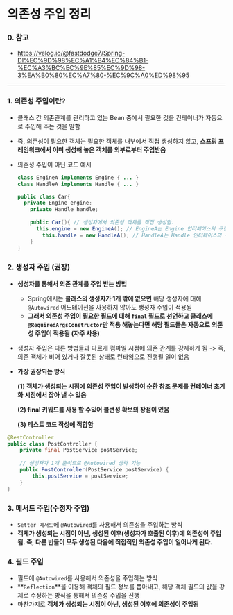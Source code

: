 # 의존성 주입 정리

### 0. 참고

- https://velog.io/@fastdodge7/Spring-DI%EC%9D%98%EC%A1%B4%EC%84%B1-%EC%A3%BC%EC%9E%85%EC%9D%98-3%EA%B0%80%EC%A7%80-%EC%9C%A0%ED%98%95

---



### 1. 의존성 주입이란?

- 클래스 간 의존관계를 관리하고 있는 Bean 중에서 필요한 것을 컨테이너가 자동으로 주입해 주는 것을 말함

- 즉, 의존성이 필요한 객체는 필요한 객체를 내부에서 직접 생성하지 않고, **스프링 프레임워크에서 이미 생성해 놓은 객체를 외부로부터 주입받음**

- 의존성 주입이 아닌 코드 예시

  ```java
  class EngineA implements Engine { ... }
  class HandleA implements Handle { ... }
  
  public class Car{
  	private Engine engine;
      private Handle handle;
      
      public Car(){ // 생성자에서 의존성 객체를 직접 생성함.
      	this.engine = new EngineA(); // EngineA는 Engine 인터페이스의 구현체
          this.handle = new HandleA(); // HandleA는 Handle 인터페이스의 구현체
      }
  }
  ```



### 2. 생성자 주입 (권장)

- **생성자를 통해서 의존 관계를 주입 받는 방법**

  - Spring에서는 **클래스의 생성자가 1개 밖에 없으면** 해당 생성자에 대해 `@Autowired` 어노테이션을 사용하지 않아도 생성자 주입이 적용됨
  - **그래서 의존성 주입이 필요한 필드에 대해 `final` 필드로 선언하고 클래스에 `@RequiredArgsConstructor`만 적용 해놓는다면 해당 필드들은 자동으로 의존성 주입이 적용됨 (자주 사용)**

- 생성자 주입은 다른 방법들과 다르게 컴파일 시점에 의존 관계를 강제하게 됨 -> 즉, 의존 객체가 비어 있거나 잘못된 상태로 런타임으로 진행될 일이 없음

  

- **가장 권장되는 방식**

  **(1) 객체가 생성되는 시점에 의존성 주입이 발생하여 순환 참조 문제를 컨테이너 초기화 시점에서 잡아 낼 수 있음**

  **(2) final 키워드를 사용 할 수있어 불변성 확보의 장점이 있음**

  **(3) 테스트 코드 작성에 적합함**

```java
@RestController
public class PostController {
    private final PostService postService;
 
    // 생성자가 1개 뿐이므로 @Autowired 생략 가능
    public PostController(PostService postService) {
        this.postService = postService;
    }
}
```

### 3. 메서드 주입(수정자 주입)

- `Setter 메서드`에 `@Autowired`를 사용해서 의존성을 주입하는 방식
- **객체가 생성되는 시점이 아닌, 생성된 이후(생성자가 호출된 이후)에 의존성이 주입됨. 즉, 다른 빈들이 모두 생성된 다음에 직접적인 의존성 주입이 일어나게 된다.**



### 4. 필드 주입

- 필드에 `@Autowired`를 사용해서 의존성을 주입하는 방식
- **`Reflection`**을 이용해 객체의 필드 정보를 뽑아내고, 해당 객체 필드의 값을 강제로 수정하는 방식을 통해서 의존성 주입을 진행
- 마찬가지로 **객체가 생성되는 시점이 아닌, 생성된 이후에 의존성이 주입됨**